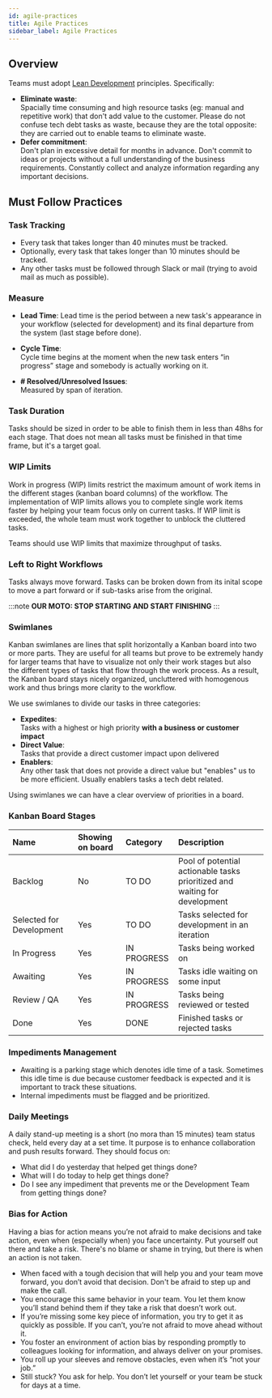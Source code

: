 ```yaml
---
id: agile-practices
title: Agile Practices
sidebar_label: Agile Practices
---
```


## Overview

Teams must adopt [Lean Development](https://www.planview.com/resources/articles/lkdc-principles-lean-development/) principles. Specifically:

- **Eliminate waste**:  
  Spacially time consuming and high resource tasks (eg: manual and repetitive work) that don't add value
  to the customer. Please do not confuse tech debt tasks as waste, because they are the total opposite:
  they are carried out to enable teams to eliminate waste.
- **Defer commitment**:  
  Don't plan in excessive detail for months in advance. Don't commit to ideas or projects without
  a full understanding of the business requirements. Constantly collect and analyze information
  regarding any important decisions.

## Must Follow Practices 

### Task Tracking

- Every task that takes longer than 40 minutes must be tracked.
- Optionally, every task that takes longer than 10 minutes should be tracked.
- Any other tasks must be followed through Slack or mail (trying to avoid mail as much as possible).

### Measure

- **Lead Time**:
  Lead time is the period between a new task's appearance in your workflow (selected for development)
  and its final departure from the system (last stage before done).

- **Cycle Time**:  
  Cycle time begins at the moment when the new task enters “in progress” stage and somebody is actually working on it.

- **# Resolved/Unresolved Issues**:  
  Measured by span of iteration.

### Task Duration

Tasks should be sized in order to be able to finish them in less than 48hs for each stage. That does not mean all tasks
must be finished in that time frame, but it's a target goal.

### WIP Limits

Work in progress (WIP) limits restrict the maximum amount of work items in the different stages (kanban board columns) of the workflow. The implementation of WIP limits allows you to complete single work items faster by helping your team focus only on current tasks. If WIP limit is exceeded, the whole team must work together to unblock the cluttered tasks.

Teams should use WIP limits that maximize throughput of tasks.

### Left to Right Workflows

Tasks always move forward. Tasks can be broken down from its inital scope to move a part forward or if sub-tasks arise from the original.

:::note
**OUR MOTO: STOP STARTING AND START FINISHING**
:::

### Swimlanes

Kanban swimlanes are lines that split horizontally a Kanban board into two or more parts. They are useful for all teams but prove to be extremely handy for larger teams that have to visualize not only their work stages but also the different types of tasks that flow through the work process. As a result, the Kanban board stays nicely organized, uncluttered with homogenous work and thus brings more clarity to the workflow.

We use swimlanes to divide our tasks in three categories:

- **Expedites**:  
  Tasks with a highest or high priority **with a business or customer impact**
- **Direct Value**:  
  Tasks that provide a direct customer impact upon delivered
- **Enablers**:  
  Any other task that does not provide a direct value but "enables" us to be more efficient. Usually enablers tasks a tech debt related.

Using swimlanes we can have a clear overview of priorities in a board.

### Kanban Board Stages

| Name                     | Showing on board | Category    | Description                                                                |
| :----------------------- | :--------------- | :---------- | :------------------------------------------------------------------------- |
| Backlog                  | No               | TO DO       | Pool of potential actionable tasks prioritized and waiting for development |
| Selected for Development | Yes              | TO DO       | Tasks selected for development in an iteration                             |
| In Progress              | Yes              | IN PROGRESS | Tasks being worked on                                                      |
| Awaiting                 | Yes              | IN PROGRESS | Tasks idle waiting on some input                                           |
| Review / QA              | Yes              | IN PROGRESS | Tasks being reviewed or tested                                             |
| Done                     | Yes              | DONE        | Finished tasks or rejected tasks                                           |

### Impediments Management

- Awaiting is a parking stage which denotes idle time of a task. Sometimes this idle time is due because
  customer feedback is expected and it is important to track these situations.
- Internal impediments must be flagged and be prioritized.

### Daily Meetings

A daily stand-up meeting is a short (no mora than 15 minutes) team status check, held every day at a set time. It purpose is to enhance collaboration and push results forward. They should focus on:

- What did I do yesterday that helped get things done?
- What will I do today to help get things done?
- Do I see any impediment that prevents me or the Development Team from getting things done?

### Bias for Action

Having a bias for action means you’re not afraid to make decisions and take action, even when (especially when) you face uncertainty. Put yourself out there and take a risk. There's no blame or shame in trying, but there is when an action is not taken.

- When faced with a tough decision that will help you and your team move forward, you don’t avoid that decision. Don't be afraid to step up and make the call. 
- You encourage this same behavior in your team. You let them know you’ll stand behind them if they take a risk that doesn’t work out.
- If you’re missing some key piece of information, you try to get it as quickly as possible. If you can’t, you’re not afraid to move ahead without it.
- You foster an environment of action bias by responding promptly to colleagues looking for information, and always deliver on your promises.
- You roll up your sleeves and remove obstacles, even when it’s “not your job.”
- Still stuck? You ask for help. You don’t let yourself or your team be stuck for days at a time. 